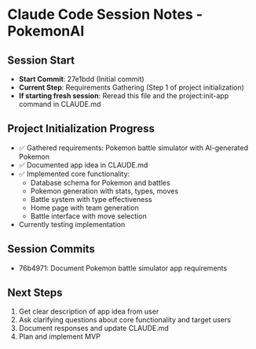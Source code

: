 # Claude Code Session Notes - PokemonAI

## Session Start
- **Start Commit**: 27e1bdd (Initial commit)
- **Current Step**: Requirements Gathering (Step 1 of project initialization)
- **If starting fresh session**: Reread this file and the project:init-app command in CLAUDE.md

## Project Initialization Progress
- ✅ Gathered requirements: Pokemon battle simulator with AI-generated Pokemon
- ✅ Documented app idea in CLAUDE.md
- ✅ Implemented core functionality:
  - Database schema for Pokemon and battles
  - Pokemon generation with stats, types, moves
  - Battle system with type effectiveness
  - Home page with team generation
  - Battle interface with move selection
- Currently testing implementation

## Session Commits
- 76b4971: Document Pokemon battle simulator app requirements

## Next Steps
1. Get clear description of app idea from user
2. Ask clarifying questions about core functionality and target users
3. Document responses and update CLAUDE.md
4. Plan and implement MVP